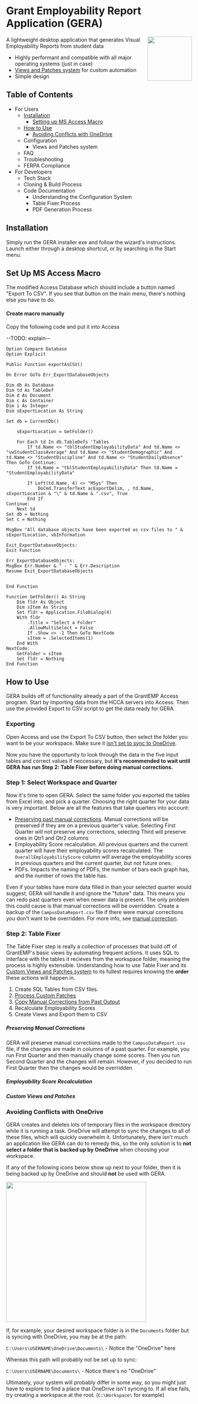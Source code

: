 # Grant Employability Report Application (GERA)

<img src="https://github.com/purplesprinklesdev/gera_docs/blob/main/resources/logo.png" width="120" align="right">

A lightweight desktop application that generates Visual Employability Reports from student data
- Highly performant and compatible with all major operating systems (just in case)
- [Views and Patches system](#views-and-patches-system) for custom automation
- Simple design



## Table of Contents
- For Users
  - [Installation](#installation)
    - [Setting up MS Access Macro](#set-up-ms-access-macro)
  - [How to Use](#how-to-use)
    - [Avoiding Conflicts with OneDrive](#avoiding-conflicts-with-onedrive)
  - Configuration
    - Views and Patches system
  - FAQ
  - Troubleshooting
  - FERPA Compliance
- For Developers
  - Tech Stack
  - Cloning & Build Process
  - Code Documentation
    - Understanding the Configuration System
    - Table Fixer Process
    - PDF Generation Process


## Installation

Simply run the GERA installer exe and follow the wizard's instructions. Launch either through a desktop shortcut, or by searching in the Start menu.

## Set Up MS Access Macro

The modified Access Database which should include a button named "Export To CSV". If you see that button on the main menu, there's nothing else you have to do.

#### Create macro manually

Copy the following code and put it into Access

--TODO: explain--

```
Option Compare Database
Option Explicit

Public Function exportAsCSV()

On Error GoTo Err_ExportDatabaseObjects

Dim db As Database
Dim td As TableDef
Dim d As Document
Dim c As Container
Dim i As Integer
Dim sExportLocation As String

Set db = CurrentDb()

    sExportLocation = GetFolder()

    For Each td In db.TableDefs 'Tables
        If td.Name <> "tblStudentEmployabilityData" And td.Name <> "vwStudentClassAverage" And td.Name <> "StudentDemographic" And td.Name <> "StudentDiscipline" And td.Name <> "StudentDailyAbsence" Then GoTo Continue:
        If td.Name = "tblStudentEmployabilityData" Then td.Name = "StudentEmployabilityData"

        If Left(td.Name, 4) <> "MSys" Then
            DoCmd.TransferText acExportDelim, , td.Name, sExportLocation & "\" & td.Name & ".csv", True
        End If
Continue:
    Next td
Set db = Nothing
Set c = Nothing

MsgBox "All database objects have been exported as csv files to " & sExportLocation, vbInformation

Exit_ExportDatabaseObjects:
Exit Function

Err_ExportDatabaseObjects:
MsgBox Err.Number & " - " & Err.Description
Resume Exit_ExportDatabaseObjects


End Function

Function GetFolder() As String
    Dim fldr As Object
    Dim sItem As String
    Set fldr = Application.FileDialog(4)
    With fldr
        .Title = "Select a Folder"
        .AllowMultiSelect = False
        If .Show <> -1 Then GoTo NextCode
        sItem = .SelectedItems(1)
    End With
NextCode:
    GetFolder = sItem
    Set fldr = Nothing
End Function
```

## How to Use

GERA builds off of functionality already a part of the GrantEMP Access program. Start by importing data from the HCCA servers into Access. Then use the provided Export to CSV script to get the data ready for GERA.

### Exporting

Open Access and use the Export To CSV button, then select the folder you want to be your workspace. Make sure it [isn't set to sync to OneDrive](#avoiding-conflicts-with-onedrive).

Now you have the opportunity to look through the data in the five input tables and correct values if neccessary, but **it's recommended to wait until GERA has run Step 2: Table Fixer before doing manual corrections.**

### Step 1: Select Workspace and Quarter

Now it's time to open GERA. Select the same folder you exported the tables from Excel into, and pick a quarter. Choosing the right quarter for your data is very important. Below are all the features that take quarters into account:

- [Preserving past manual corrections](#preserving-manual-corrections). Manual corrections will be preserved if they are on a previous quarter's value. Selecting First Quarter will not preserve any corrections, selecting Third will preserve ones in Qtr1 and Qtr2 columns
- Employability Score recalculation. All previous quarters and the current quarter will have their employability scores recalculated. The `OverallEmployabilityScore` column will average the employability scores in previous quarters and the current quarter, but not future ones.
- PDFs. Impacts the naming of PDFs, the number of bars each graph has, and the number of rows the table has.

Even if your tables have more data filled in than your selected quarter would suggest, GERA will handle it and ignore the "future" data. This means you can redo past quarters even when newer data is present. The only problem this could cause is that manual corrections will be overridden. Create a backup of the `CampusDataReport.csv` file if there were manual corrections you don't want to be overridden. For more info, see [manual correction](#preserving-manual-corrections).

### Step 2: Table Fixer

The Table Fixer step is really a collection of processes that build off of GrantEMP's basic views by automating frequent actions. It uses SQL to interface with the tables it recieves from the workspace folder, meaning the process is highly extensible. Understanding how to use Table Fixer and its [Custom Views and Patches system](#custom-views-and-patches) to its fullest requires knowing the **order** these actions will happen in.

1. Create SQL Tables from CSV files.
2. [Process Custom Patches](#custom-views-and-patches)
3. [Copy Manual Corrections from Past Output](#preserving-manual-corrections)
4. Recalculate Employability Scores
5. Create Views and Export them to CSV

##### Preserving Manual Corrections

GERA will preserve manual corrections made to the `CampusDataReport.csv` file, if the changes are made in columns of a past quarter. For example, you run First Quarter and then manually change some scores. Then you run Second Quarter and the changes will remain. However, if you decided to run First Quarter then the changes would be overridden.

##### Employability Score Recalculation

##### Custom Views and Patches

### Avoiding Conflicts with OneDrive

GERA creates and deletes lots of temporary files in the workspace directory while it is running a task. OneDrive will attempt to sync the changes to all of these files, which will quickly overwhelm it. Unfortunately, there isn't much an application like GERA can do to remedy this, so the only solution is to **not select a folder that is backed up by OneDrive** when choosing your workspace.

If any of the following icons below show up next to your folder, then it is being backed up by OneDrive and should **not** be used with GERA.

<img src="https://github.com/purplesprinklesdev/gera_docs/blob/main/resources/onedriveicons.jpg" width="380">

If, for example, your desired workspace folder is in the `Documents` folder but is syncing with OneDrive, you may be at the path:

`C:\Users\USERNAME\OneDrive\Documents\` - Notice the "OneDrive" here

Whereas this path will probably not be set up to sync:

`C:\Users\USERNAME\Documents\` - Notice there's no "OneDrive"

Ultimately, your system will probably differ in some way, so you might just have to explore to find a place that OneDrive isn't syncing to. If all else fails, try creating a workspace at the root. (`C:\Workspace\` for example)
